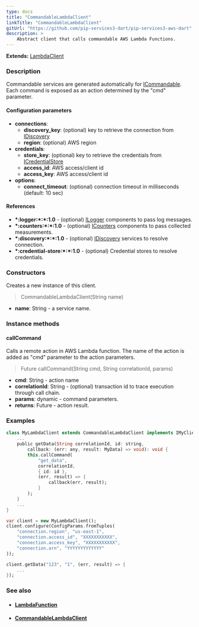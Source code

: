 ```yaml
---
type: docs
title: "CommandableLambdaClient"
linkTitle: "CommandableLambdaClient"
gitUrl: "https://github.com/pip-services3-dart/pip-services3-aws-dart"
description: >
    Abstract client that calls commandable AWS Lambda Functions.
---
```


**Extends:** [LambdaClient](../lambda_client)

### Description

Commandable services are generated automatically for [ICommandable](../../../commons/commands/icommandable).
Each command is exposed as an action determined by the "cmd" parameter.


#### Configuration parameters

- **connections**:                   
    - **discovery_key**: (optional) key to retrieve the connection from [IDiscovery](../../../components/connect/idiscovery)
    - **region**: (optional) AWS region
- **credentials**:    
    - **store_key**: (optional) key to retrieve the credentials from [ICredentialStore](../../../components/auth/icredential_store)
    - **access_id**: AWS access/client id
    - **access_key**: AWS access/client id
- **options**:
    - **connect_timeout**: (optional) connection timeout in milliseconds (default: 10 sec)

#### References
- **\*:logger:\*:\*:1.0** - (optional) [ILogger](../../../components/log/ilogger) components to pass log messages.
- **\*:counters:\*:\*:1.0** - (optional) [ICounters](../../../components/count/icounters) components to pass collected measurements.
- **\*:discovery:\*:\*:1.0** - (optional) [IDiscovery](../../../components/connect/idiscovery) services to resolve connection.
- **\*:credential-store:\*:\*:1.0** - (optional) Credential stores to resolve credentials.

### Constructors
Creates a new instance of this client.

> CommandableLambdaClient(String name)

- **name**: String - a service name.

### Instance methods

#### callCommand
Calls a remote action in AWS Lambda function.
The name of the action is added as "cmd" parameter
to the action parameters. 

> Future callCommand(String cmd, String correlationId, params)

- **cmd**: String - action name
- **correlationId**: String - (optional) transaction id to trace execution through call chain.
- **params**: dynamic - command parameters.
- **returns**: Future - action result.



### Examples

```dart
class MyLambdaClient extends CommandableLambdaClient implements IMyClient {
    ...
    public getData(String correlationId, id: string,
        callback: (err: any, result: MyData) => void): void {
        this.callCommand(
            "get_data",
            correlationId,
            { id: id },
            (err, result) => {
                callback(err, result);
            }
        );
    }
    ...
}

var client = new MyLambdaClient();
client.configure(ConfigParams.fromTuples(
    "connection.region", "us-east-1",
    "connection.access_id", "XXXXXXXXXXX",
    "connection.access_key", "XXXXXXXXXXX",
    "connection.arn", "YYYYYYYYYYYYY"
));

client.getData("123", "1", (err, result) => {
    ...
});
```

### See also
- #### [LambdaFunction](../../containers/lambda_function)
- #### [CommandableLambdaClient](../../clients/commandable_lambda_client)
